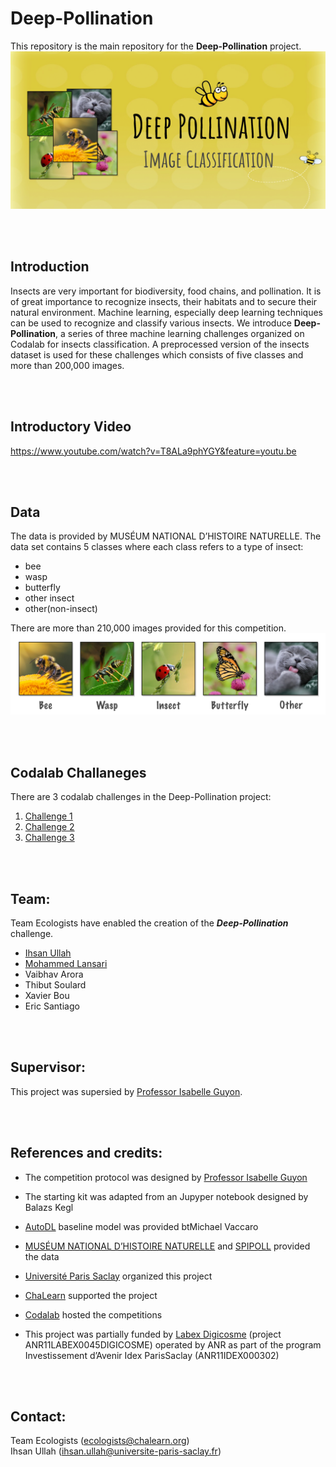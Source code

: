 # Deep-Pollination
This repository is the main repository for the **Deep-Pollination** project.
![Meta-Album cover image](deep-cover.png)


<br><br>

## Introduction
Insects are very important for biodiversity, food chains, and pollination. It is of great importance to recognize insects, their habitats and to secure their natural environment. Machine learning, especially deep learning techniques can be used to recognize and classify various insects. We introduce **Deep-Pollination**, a series of three machine learning challenges organized on Codalab for insects classification. A preprocessed version of the insects dataset is used for these challenges which consists of five classes and more than 200,000 images. 

<br><br>




## Introductory Video
https://www.youtube.com/watch?v=T8ALa9phYGY&feature=youtu.be

<br><br>


## Data
The data is provided by MUSÉUM NATIONAL D’HISTOIRE NATURELLE. The data set contains 5 classes where each class refers to a type of insect:
-   bee 
-   wasp
-   butterfly 
-   other insect
-   other(non-insect)  

There are more than 210,000 images provided for this competition.
![Class images](classes.png)

<br><br>



## Codalab Challaneges
There are 3 codalab challenges in the Deep-Pollination project:
1.  [Challenge 1](https://competitions.codalab.org/competitions/28635)
2.  [Challenge 2](https://competitions.codalab.org/competitions/28996)
3.  [Challenge 3](https://competitions.codalab.org/competitions/29425)


<br><br>


## Team: 
Team Ecologists have enabled the creation of the ***Deep-Pollination*** challenge.
- [Ihsan Ullah](https://github.com/ihsanullah2131)
- [Mohammed Lansari](https://github.com/mlansar)
- Vaibhav Arora
- Thibut Soulard
- Xavier Bou
- Eric Santiago


<br><br>


## Supervisor: 
This project was supersied by [Professor Isabelle Guyon](https://guyon.chalearn.org/).


<br><br>

## References and credits:
- The competition protocol was designed by [Professor Isabelle Guyon](https://guyon.chalearn.org/)

-   The starting kit was adapted from an Jupyper notebook designed by Balazs Kegl
-   [AutoDL](https://competitions.codalab.org/competitions/27082) baseline model was provided btMichael Vaccaro
-   [MUSÉUM NATIONAL D’HISTOIRE NATURELLE](https://www.mnhn.fr/) and [SPIPOLL](https://www.spipoll.org/) provided the data
-   [Université Paris Saclay](https://www.universite-paris-saclay.fr/) organized this project
-   [ChaLearn](http://www.chalearn.org/) supported the project
-   [Codalab](https://competitions.codalab.org/) hosted the competitions
-   This project was partially funded by [Labex Digicosme](https://digicosme.cnrs.fr/) (project ANR11LABEX0045DIGICOSME) operated by ANR as part of the program   Investissement d’Avenir Idex ParisSaclay (ANR11IDEX000302)

<br><br>




## Contact: 
Team Ecologists (ecologists@chalearn.org)  
Ihsan Ullah (ihsan.ullah@universite-paris-saclay.fr)

